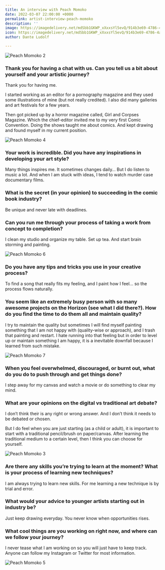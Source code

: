 ```yaml
---
title: An interview with Peach Momoko
date: 2022-03-07 22:00:00 +0000
permalink: artist-interview-peach-momoko
description: ''
image: https://imagedelivery.net/mdSbb1GKWP_xXxxsYl5evQ/914b3e69-4786-4a19-fc07-245595c7ba00/icon
icon: https://imagedelivery.net/mdSbb1GKWP_xXxxsYl5evQ/914b3e69-4786-4a19-fc07-245595c7ba00/icon
author: Dante Ludolf

---
```


![Peach Momoko 2](https://imagedelivery.net/mdSbb1GKWP_xXxxsYl5evQ/d3ef8f69-6eab-4d08-7216-e05c08a67a00/optimised)

### Thank you for having a chat with us. Can you tell us a bit about yourself and your artistic journey? 

Thank you for having me. 

I started working as an editor for a pornography magazine and they used some illustrations of mine (but not really credited). I also did many galleries and art festivals for a few years.

Then got picked up by a horror magazine called, Girl and Corpses Magazine. Which the chief-editor invited me to my very first Comic Convention. Doing the shows taught me about comics. And kept drawing and found myself in my current position.

![Peach Momoko 4](https://imagedelivery.net/mdSbb1GKWP_xXxxsYl5evQ/996d3f1d-1c52-4244-b1f5-ddda29f67400/optimised)

### Your work is incredible. Did you have any inspirations in developing your art style? 

Many things inspires me. It sometimes changes daily… But I do listen to music a lot. And when I am stuck with ideas, I tend to watch murder case documentary films.

### What is the secret (in your opinion) to succeeding in the comic book industry? 

Be unique and never late with deadlines. 

### Can you run me through your process of taking a work from concept to completion? 

I clean my studio and organize my table. Set up tea. And start brain storming and painting. 

![Peach Momoko 6](https://imagedelivery.net/mdSbb1GKWP_xXxxsYl5evQ/6708affb-d585-4add-22a1-2a7fb29aac00/optimised)

### Do you have any tips and tricks you use in your creative process? 

To find a song that really fits my feeling, and I paint how I feel... so the process flows naturally. 

### You seem like an extremely busy person with so many awesome projects on the Horizon (see what I did there?). How do you find the time to do them all and maintain quality? 

I try to maintain the quality but sometimes I will find myself painting something that I am not happy with (quality-wise or approach), and I trash that painting and restart. I hate running into that feeling but in order to level up or maintain something I am happy, it is a inevitable downfall because I learned from such mistake.

![Peach Momoko 7](https://imagedelivery.net/mdSbb1GKWP_xXxxsYl5evQ/06a64355-ac25-4f29-8ee7-e400c1d1fd00/optimised)

### When you feel overwhelmed, discouraged, or burnt out, what do you do to push through and get things done?  

I step away for my canvas and watch a movie or do something to clear my mind.

### What are your opinions on the digital vs traditional art debate? 

I don’t think their is any right or wrong answer. And I don’t think it needs to be debated or chosen.

But I do feel when you are just starting (as a child or adult), it is important to start with a traditional pencil/brush on paper/canvas. After learning the traditional medium to a certain level, then I think you can choose for yourself.

![Peach Momoko 3](https://imagedelivery.net/mdSbb1GKWP_xXxxsYl5evQ/8c44eab2-a6ef-4ad4-3bf7-d7cd53cbde00/optimised)

### Are there any skills you’re trying to learn at the moment? What is your process of learning new techniques? 

I am always trying to learn new skills. For me learning a new technique is by trial and error.

### What would your advice to younger artists starting out in industry be? 

Just keep drawing everyday. You never know when opportunities rises.

### What cool things are you working on right now, and where can we follow your journey?

I never tease what I am working on so you will just have to keep track. Anyone can follow my Instagram or Twitter for most information.

![Peach Momoko 5](https://imagedelivery.net/mdSbb1GKWP_xXxxsYl5evQ/21fc08b1-8dff-4039-e3ca-3d740c11d200/optimised)